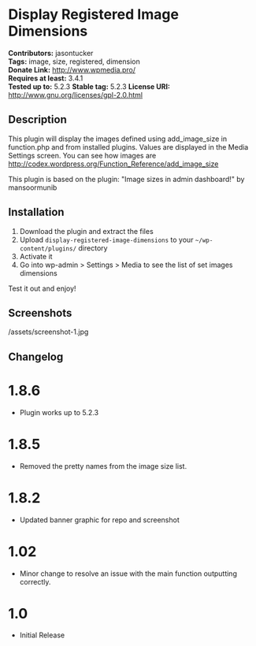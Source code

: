 # Display Registered Image Dimensions #
**Contributors:** jasontucker  
**Tags:** image, size, registered, dimension  
**Donate Link:** http://www.wpmedia.pro/  
**Requires at least:** 3.4.1  
**Tested up to:** 5.2.3 
**Stable tag:** 5.2.3
**License URI:** http://www.gnu.org/licenses/gpl-2.0.html

## Description ##

This plugin will display the images defined using add_image_size in function.php and from installed plugins. Values are displayed in the Media Settings screen.
You can see how images are http://codex.wordpress.org/Function_Reference/add_image_size

This plugin is based on the plugin: "Image sizes in admin dashboard!" by mansoormunib

## Installation ##

1. Download the plugin and extract the files
2. Upload `display-registered-image-dimensions` to your `~/wp-content/plugins/` directory
3. Activate it
4. Go into wp-admin > Settings > Media to see the list of set images dimensions
	
Test it out and enjoy!

## Screenshots ##

/assets/screenshot-1.jpg

## Changelog ##
# 1.8.6 #
* Plugin works up to 5.2.3

# 1.8.5 #
* Removed the pretty names from the image size list.

# 1.8.2 #
* Updated banner graphic for repo and screenshot

# 1.02 #
* Minor change to resolve an issue with the main function outputting correctly.

# 1.0 #
* Initial Release
